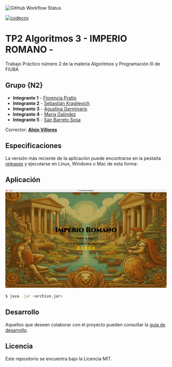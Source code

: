 ![GitHub Workflow Status](https://img.shields.io/github/actions/workflow/status/fnpratto/algo3_tp2/build.yml)

[![codecov](https://codecov.io/gh/fnpratto/algo3_tp2/graph/badge.svg?token=B2OXAK4X52)](https://codecov.io/gh/fnpratto/algo3_tp2)

# TP2 Algoritmos 3 - IMPERIO ROMANO -

Trabajo Práctico número 2 de la materia Algoritmos y Programación III de FIUBA
## Grupo {N2}

- **Integrante 1** - [Florencia Pratto](https://github.com/fnpratto)
- **Integrante 2** - [Sebastián Kraglievich](https://github.com/Sebakrag)
- **Integrante 3** - [Agustina Germinario](https://github.com/agus-germi)
- **Integrante 4** - [Maria Galindez](https://github.com/mariagalindez)
- **Integrante 5** - [Sair Barreto Sosa](https://github.com/SairBarreto)

Corrector: [**Alejo Villores**](https://github.com/alejovillores)

## Especificaciones

La versión más reciente de la aplicación puede encontrarse en la pestaña [releases](https://github.com/fiuba/algo3_proyecto_base_tp2/releases/latest) y ejecutarse en Linux, Windows o Mac de esta forma:

## Aplicación

![pestanaInicio](docs/imagenesAplicacion/inicio.png)


```bash
$ java -jar <archivo.jar>
```

## Desarrollo

Aquellos que deseen colaborar con el proyecto pueden consultar la [guía de desarrollo](./docs/Desarrollo.md).

## Licencia

Este repositorio se encuentra bajo la Licencia MIT.
